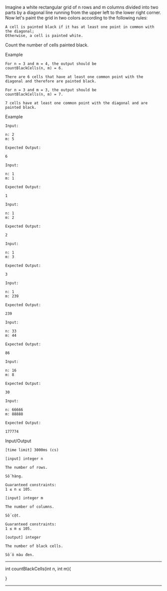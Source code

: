 Imagine a white rectangular grid of n rows and m columns divided into two parts by a diagonal line running from the upper left to the lower right corner. Now let's paint the grid in two colors according to the following rules:

    A cell is painted black if it has at least one point in common with the diagonal;
    Otherwise, a cell is painted white.

Count the number of cells painted black.

Example

    For n = 3 and m = 4, the output should be
    countBlackCells(n, m) = 6.

    There are 6 cells that have at least one common point with the diagonal and therefore are painted black.

    For n = 3 and m = 3, the output should be
    countBlackCells(n, m) = 7.

    7 cells have at least one common point with the diagonal and are painted black.


Example

    Input:

    n: 2
    m: 5

    Expected Output:

    6

    Input:

    n: 1
    m: 1

    Expected Output:

    1

    Input:

    n: 1
    m: 2

    Expected Output:

    2

    Input:

    n: 1
    m: 3

    Expected Output:

    3

    Input:

    n: 1
    m: 239

    Expected Output:

    239

    Input:

    n: 33
    m: 44

    Expected Output:

    86

    Input:

    n: 16
    m: 8

    Expected Output:

    30

    Input:

    n: 66666
    m: 88888

    Expected Output:

    177774

Input/Output

    [time limit] 3000ms (cs)

    [input] integer n

    The number of rows.

    Số hàng.

    Guaranteed constraints:
    1 ≤ n ≤ 105.

    [input] integer m

    The number of columns.

    Số cột.

    Guaranteed constraints:
    1 ≤ m ≤ 105.

    [output] integer

    The number of black cells.

    Số ô màu đen.

********************************************************

int countBlackCells(int n, int m){


}

********************************************************
